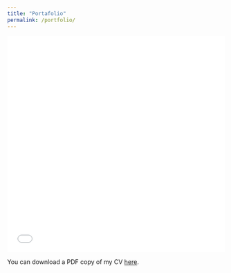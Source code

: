 ```yaml
---
title: "Portafolio"
permalink: /portfolio/
---
```

<iframe src="/files/paper2.pdf" width="100%" height="500" frameborder="no" border="0" marginwidth="0" marginheight="0"></iframe>

You can download a PDF copy of my CV [here](/files/paper2.pdf).